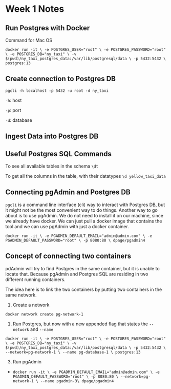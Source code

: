 # Week 1 Notes

## Run Postgres with Docker
Command for Mac OS

`
docker run -it \
  -e POSTGRES_USER="root" \
  -e POSTGRES_PASSWORD="root" \
  -e POSTGRES_DB="ny_taxi" \
  -v $(pwd)/ny_taxi_postgres_data:/var/lib/postgresql/data \
  -p 5432:5432 \
  postgres:13
`

## Create connection to Postgres DB
`pgcli -h localhost -p 5432 -u root -d ny_taxi`

`-h`: host

`-p`: port

`-d`: database


## Ingest Data into Postgres DB


## Useful Postgres SQL Commands 

To see all available tables in the schema
`\dt`


To get all the columns in the table, with their datatypes
`\d yellow_taxi_data` 

## Connecting pgAdmin and Postgres DB
`pgcli` is a command line interface (cli) way to interact with Postgres DB, but it might not be the most convenient way to do things. Another way to go about is to use pgAdmin. We do not need to install it on our machine, since we already have docker. We can just pull a docker image that contains the tool and we can use pgAdmin with just a docker container.

`
docker run -it \
  -e PGADMIN_DEFAULT_EMAIL="admin@admin.com" \
  -e PGADMIN_DEFAULT_PASSWORD="root" \
  -p 8080:80 \
  dpage/pgadmin4
`

## Concept of connecting two containers
pdAdmin will try to find Postgres in the same container, but it is unable to locate that. Because pgAdmin and Postgres SQL are residing in two different running containers.

The idea here is to link the two containers by putting two containers in the same network.

1. Create a network 

`docker network create pg-network-1`
  

1. Run Postgres, but now with a new appended flag that states the `--network` and `--name`

`docker run -it \
  -e POSTGRES_USER="root" \
  -e POSTGRES_PASSWORD="root" \
  -e POSTGRES_DB="ny_taxi" \
  -v $(pwd)/ny_taxi_postgres_data:/var/lib/postgresql/data \
  -p 5432:5432 \
  --network=pg-network-1 \
  --name pg-database-1 \
  postgres:13`

3. Run pgAdmin
  - `docker run -it \
  -e PGADMIN_DEFAULT_EMAIL="admin@admin.com" \
  -e PGADMIN_DEFAULT_PASSWORD="root" \
  -p 8080:80 \
  --network=pg-network-1 \
  --name pgadmin-3\
  dpage/pgadmin4`